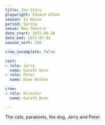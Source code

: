 ```yaml
---
title: Zoo Story
playwright: Edward Albee
season: In House
period: Spring
venue: New Theatre
date_start: 1972-06-28
date_end: 1972-07-01
season_sort: 280

crew_incomplete: false

cast:
- role: Jerry
  name: Gareth Bunn
- role: Peter
  name: Dave Walker

crew:
- role: Director
  name: Gareth Bunn

---
```


The cats, parakeets, the dog, Jerry and Peter.
